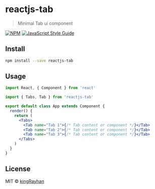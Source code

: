 # reactjs-tab

> Minimal Tab ui component

[![NPM](https://img.shields.io/npm/v/reactjs-tab.svg)](https://www.npmjs.com/package/reactjs-tab) [![JavaScript Style Guide](https://img.shields.io/badge/code_style-standard-brightgreen.svg)](https://standardjs.com)

## Install

```bash
npm install --save reactjs-tab
```

## Usage

```jsx
import React, { Component } from 'react'

import { Tabs, Tab } from 'reactjs-tab'

export default class App extends Component {
  render() {
    return (
      <Tabs>
        <Tab name="Tab 1">{/* Tab content or component */}</Tab>
        <Tab name="Tab 2">{/* Tab content or component */}</Tab>
        <Tab name="Tab 3">{/* Tab content or component */}</Tab>
      </Tabs>
    )
  }
}
```

## License

MIT © [kingRayhan](https://github.com/kingRayhan)

